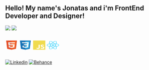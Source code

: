 ## Hello! My name's Jonatas and i'm FrontEnd Developer and Designer!

<div>
  <img height="180em" src="https://github-readme-stats.vercel.app/api?username=jonatasgs7&show_icons=true&theme=github_dark&include_all_commits=true&count_private_true" /> 
  <img height="180em" src="https://github-readme-stats.vercel.app/api/top-langs/?username=jonatasgs7&layout=compact&langs_count=16&theme=github_dark" /> 
</div>

##

<div style="display:inline-block">
   <img align="center" alt="HTML5" width="40" height="30" src="https://raw.githubusercontent.com/devicons/devicon/master/icons/html5/html5-original.svg">
   <img align="center" alt="CSS3" width="40" height="30" src="https://raw.githubusercontent.com/devicons/devicon/master/icons/css3/css3-original.svg">
   <img align="center" alt="Javascript" width="40" height="30" src="https://raw.githubusercontent.com/devicons/devicon/master/icons/javascript/javascript-plain.svg">
   <img align="center" alt="React" width="40" height="30" src="https://raw.githubusercontent.com/devicons/devicon/master/icons/react/react-original.svg">
</div>

##

<div style="display:inline-block">
   <a href="https://www.linkedin.com/in/jonatasgaspar/" target="_blank"><img align="center" alt="Linkedin" src="https://img.shields.io/badge/LinkedIn-0077B5?style=for-the-badge&logo=linkedin&logoColor=white"></a>
   <a href="https://www.behance.net/jonatasgaspar" target="_blank"><img align="center" alt="Behance" src="https://aleen42.github.io/badges/src/behance.svg"></a>
</div>
